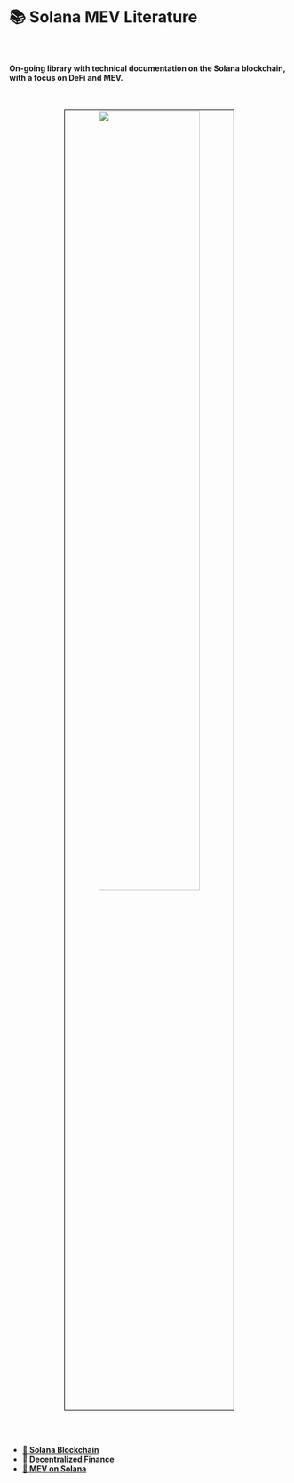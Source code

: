 # 📚 Solana MEV Literature

<br>

#### On-going library with technical documentation on the Solana blockchain, with a focus on DeFi and MEV.

<br>


<p align="center">
<img src="https://github.com/urani-labs/solana-mev-literature/assets/162904807/bf431c52-0e7e-49b0-b295-4da0ccab814d" width="60%" align="center" style="padding:1px;border:1px solid black;"/>
</p>
<br>
<br>

* **[📘 Solana Blockchain](1_Solana.md)**
* **[📙 Decentralized Finance](2_DeFi.md)**
* **[📗 MEV on Solana](3_MEV.md)**


